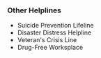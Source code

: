 <div class="four-links-list">
  <h3>Other Helplines</h3>
  <ul>
    <li><a>Suicide Prevention Lifeline</a></li>
    <li><a>Disaster Distress Helpline</a></li>
    <li><a>Veteran's Crisis Line</a></li>
    <li><a>Drug-Free Worksplace</a></li>
  </ul>
</div>
